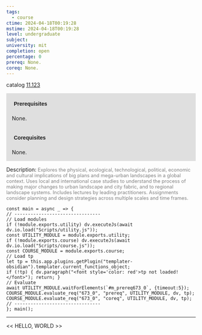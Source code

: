 ```yaml
---
tags:
  - course
ctime: 2024-04-18T00:19:28
mstime: 2024-04-18T00:19:28
level: undergraduate
subject: 
university: mit
completion: open
percentage: 0
prereq: None.
coreq: None.
---
```


catalog [11.123](http://student.mit.edu/catalog/m11a.html#11.123)

<span style="display: block; padding: 15px; background-color: rgb(100, 100, 100, 0.2);"><font id="m_prereq673_0" style="display: block; font-family: Arial, sans-serif; font-weight: bold; padding: 5px">Prerequisites</font><br><span id="prereq673_0">None.</span></span>
<span style="display: block; padding: 15px; background-color: rgb(100, 100, 100, 0.2);"><font id="m_coreq673_0" style="display: block; font-family: Arial, sans-serif; font-weight: bold; padding: 5px">Corequisites</font><br><span id="coreq673_0">None.</span></span>

<font style="">Description:</font>
<font style="color: grey; font-size: 0.8rem;">Explores the physical, ecological, technological, political, economic and cultural implications of big plans and mega-urban landscapes in a global context. Uses local and international case studies to understand the process of making major changes to urban landscape and city fabric, and to regional landscape systems. Includes lectures by leading practitioners. Assignments consider planning and design strategies across multiple scales and time frames.</font>

```dataviewjs
const main = async _ => {
// --------------------------------
// Load modules
if (!module.exports.utility) dv.executeJs(await dv.io.load("Scripts/utility.js"));
const UTILITY_MODULE = module.exports.utility;
if (!module.exports.course) dv.executeJs(await dv.io.load("Scripts/course.js"));
const COURSE_MODULE = module.exports.course;
// Load tp
let tp = this.app.plugins.getPlugin("templater-obsidian").templater.current_functions_object;
if (!tp) { dv.paragraph("<font style='color: red'>tp not loaded!</font>"); return; }
// Evaluate
await UTILITY_MODULE.waitForElements(`#m_prereq673_0`, {timeout:5});
COURSE_MODULE.evaluate_req("673_0", "prereq", UTILITY_MODULE, dv, tp);
COURSE_MODULE.evaluate_req("673_0", "coreq", UTILITY_MODULE, dv, tp);
// --------------------------------
}; main();
```

---

<< HELLO, WORLD >>
